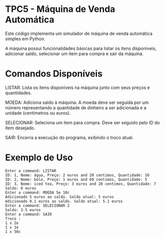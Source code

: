 # TPC5 - Máquina de Venda Automática

Este código implementa um simulador de máquina de venda automática simples em Python. 

A máquina possui funcionalidades básicas para listar os itens disponíveis, adicionar saldo, selecionar um item para compra e sair da máquina.

# Comandos Disponíveis

LISTAR: Lista os itens disponíveis na máquina junto com seus preços e quantidades.

MOEDA: Adiciona saldo à máquina. A moeda deve ser seguida por um número representando a quantidade de dinheiro a ser adicionada e a unidade (centímetros ou euros).

SELECIONAR: Seleciona um item para compra. Deve ser seguido pelo ID do item desejado.

SAIR: Encerra a execução do programa, exibindo o troco atual.

# Exemplo de Uso

```
Enter a command: LISTAR
ID: 1, Nome: água, Preço: 2 euros and 20 centimos, Quantidade: 10
ID: 2, Nome: bolo, Preço: 1 euros and 60 centimos, Quantidade: 5
ID: 3, Nome: iced tea, Preço: 3 euros and 20 centimos, Quantidade: 7
Saldo: 0 euros
Enter a command: MOEDA 5e 10c
Adicionado 5 euros ao saldo. Saldo atual: 5 euros
Adicionado 0.1 euros ao saldo. Saldo atual: 5.1 euros
Enter a command: SELECIONAR 2
Saldo: 3.5 euros
Enter a command: SAIR
Troco :
1 x 2e
1 x 1e
1 x 50c
```
